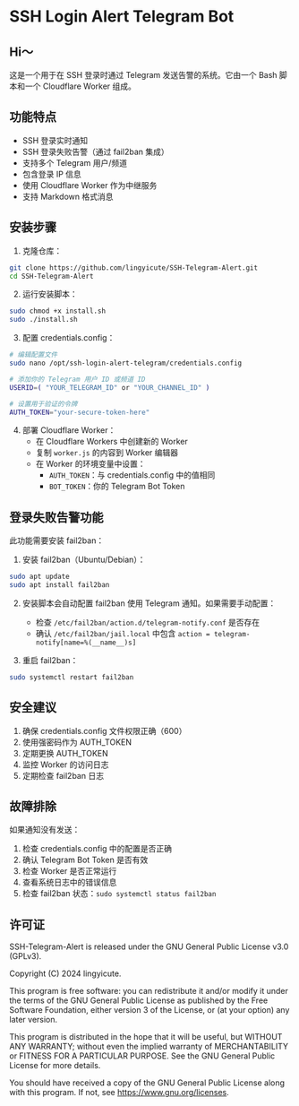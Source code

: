 # SSH Login Alert Telegram Bot

## Hi～

这是一个用于在 SSH 登录时通过 Telegram 发送告警的系统。它由一个 Bash 脚本和一个 Cloudflare Worker 组成。

## 功能特点

- SSH 登录实时通知
- SSH 登录失败告警（通过 fail2ban 集成）
- 支持多个 Telegram 用户/频道
- 包含登录 IP 信息
- 使用 Cloudflare Worker 作为中继服务
- 支持 Markdown 格式消息

## 安装步骤

1. 克隆仓库：
```bash
git clone https://github.com/lingyicute/SSH-Telegram-Alert.git
cd SSH-Telegram-Alert
```

2. 运行安装脚本：
```bash
sudo chmod +x install.sh
sudo ./install.sh
```

3. 配置 credentials.config：
```bash
# 编辑配置文件
sudo nano /opt/ssh-login-alert-telegram/credentials.config

# 添加你的 Telegram 用户 ID 或频道 ID
USERID=( "YOUR_TELEGRAM_ID" or "YOUR_CHANNEL_ID" )

# 设置用于验证的令牌
AUTH_TOKEN="your-secure-token-here"
```

4. 部署 Cloudflare Worker：
   - 在 Cloudflare Workers 中创建新的 Worker
   - 复制 `worker.js` 的内容到 Worker 编辑器
   - 在 Worker 的环境变量中设置：
     - `AUTH_TOKEN`：与 credentials.config 中的值相同
     - `BOT_TOKEN`：你的 Telegram Bot Token

## 登录失败告警功能

此功能需要安装 fail2ban：

1. 安装 fail2ban（Ubuntu/Debian）：
```bash
sudo apt update
sudo apt install fail2ban
```

2. 安装脚本会自动配置 fail2ban 使用 Telegram 通知。如果需要手动配置：
   - 检查 `/etc/fail2ban/action.d/telegram-notify.conf` 是否存在
   - 确认 `/etc/fail2ban/jail.local` 中包含 `action = telegram-notify[name=%(__name__)s]`

3. 重启 fail2ban：
```bash
sudo systemctl restart fail2ban
```

## 安全建议

1. 确保 credentials.config 文件权限正确（600）
2. 使用强密码作为 AUTH_TOKEN
3. 定期更换 AUTH_TOKEN
4. 监控 Worker 的访问日志
5. 定期检查 fail2ban 日志

## 故障排除

如果通知没有发送：
1. 检查 credentials.config 中的配置是否正确
2. 确认 Telegram Bot Token 是否有效
3. 检查 Worker 是否正常运行
4. 查看系统日志中的错误信息
5. 检查 fail2ban 状态：`sudo systemctl status fail2ban`

## 许可证

SSH-Telegram-Alert is released under the GNU General Public License v3.0 (GPLv3).

Copyright (C) 2024 lingyicute.

This program is free software: you can redistribute it and/or modify
it under the terms of the GNU General Public License as published by
the Free Software Foundation, either version 3 of the License, or
(at your option) any later version.

This program is distributed in the hope that it will be useful,
but WITHOUT ANY WARRANTY; without even the implied warranty of
MERCHANTABILITY or FITNESS FOR A PARTICULAR PURPOSE.  See the
GNU General Public License for more details.

You should have received a copy of the GNU General Public License
along with this program.  If not, see https://www.gnu.org/licenses.
